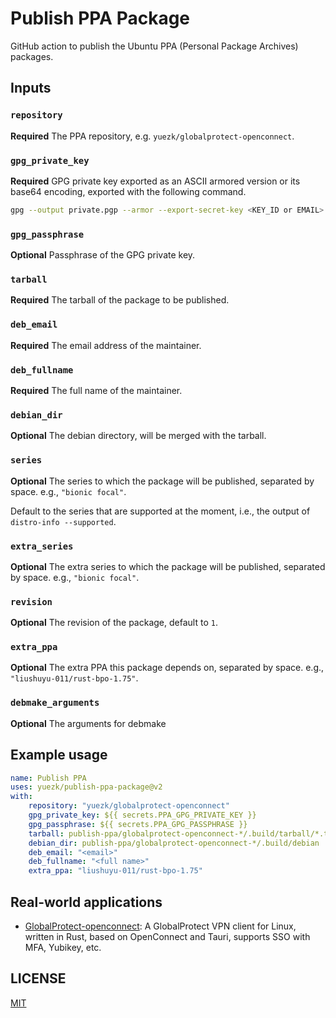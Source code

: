 # Publish PPA Package

GitHub action to publish the Ubuntu PPA (Personal Package Archives) packages.

## Inputs

### `repository`
**Required** The PPA repository, e.g. `yuezk/globalprotect-openconnect`.

### `gpg_private_key`
**Required** GPG private key exported as an ASCII armored version or its base64 encoding, exported with the following command.

```sh
gpg --output private.pgp --armor --export-secret-key <KEY_ID or EMAIL>
```

### `gpg_passphrase`
**Optional** Passphrase of the GPG private key.

### `tarball`
**Required** The tarball of the package to be published.

### `deb_email`
**Required** The email address of the maintainer.

### `deb_fullname`
**Required** The full name of the maintainer.

### `debian_dir`
**Optional** The debian directory, will be merged with the tarball.

### `series`
**Optional** The series to which the package will be published, separated by space. e.g., `"bionic focal"`.

Default to the series that are supported at the moment, i.e., the output of `distro-info --supported`.

### `extra_series`
**Optional** The extra series to which the package will be published, separated by space. e.g., `"bionic focal"`.

### `revision`
**Optional** The revision of the package, default to `1`.

### `extra_ppa`
**Optional** The extra PPA this package depends on, separated by space. e.g., `"liushuyu-011/rust-bpo-1.75"`.

### `debmake_arguments`
**Optional** The arguments for debmake

## Example usage

```yaml
name: Publish PPA
uses: yuezk/publish-ppa-package@v2
with:
    repository: "yuezk/globalprotect-openconnect"
    gpg_private_key: ${{ secrets.PPA_GPG_PRIVATE_KEY }}
    gpg_passphrase: ${{ secrets.PPA_GPG_PASSPHRASE }}
    tarball: publish-ppa/globalprotect-openconnect-*/.build/tarball/*.tar.gz
    debian_dir: publish-ppa/globalprotect-openconnect-*/.build/debian
    deb_email: "<email>"
    deb_fullname: "<full name>"
    extra_ppa: "liushuyu-011/rust-bpo-1.75"
```

## Real-world applications

- [GlobalProtect-openconnect](https://github.com/yuezk/GlobalProtect-openconnect): A GlobalProtect VPN client for Linux, written in Rust, based on OpenConnect and Tauri, supports SSO with MFA, Yubikey, etc.

## LICENSE

[MIT](./LICENSE)
